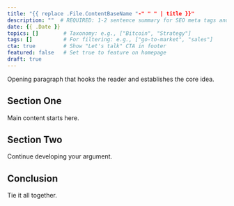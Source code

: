 ```yaml
---
title: "{{ replace .File.ContentBaseName "-" " " | title }}"
description: ""  # REQUIRED: 1-2 sentence summary for SEO meta tags and social sharing
date: {{ .Date }}
topics: []        # Taxonomy: e.g., ["Bitcoin", "Strategy"]
tags: []          # For filtering: e.g., ["go-to-market", "sales"]
cta: true         # Show "Let's talk" CTA in footer
featured: false   # Set true to feature on homepage
draft: true
---
```


Opening paragraph that hooks the reader and establishes the core idea.

<!--more-->

## Section One

Main content starts here.

## Section Two

Continue developing your argument.

## Conclusion

Tie it all together.
